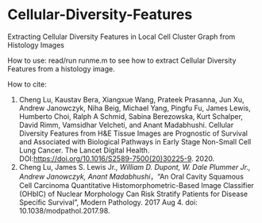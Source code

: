 # Cellular-Diversity-Features
Extracting Cellular Diversity Features in Local Cell Cluster Graph from Histology Images

How to use:
  read/run runme.m to see how to extract Cellular Diversity Features from a histology image.
  
How to cite:
  1. Cheng Lu, Kaustav Bera, Xiangxue Wang, Prateek Prasanna, Jun Xu, Andrew Janowczyk, Niha Beig, Michael Yang, Pingfu Fu, James Lewis, Humberto Choi, Ralph A Schmid, Sabina Berezowska, Kurt Schalper, David Rimm, Vamsidhar Velcheti, and Anant Madabhushi. Cellular Diversity Features from H&E Tissue Images are Prognostic of Survival and Associated with Biological Pathways in Early Stage Non-Small Cell Lung Cancer. The Lancet Digital Health. DOI:https://doi.org/10.1016/S2589-7500(20)30225-9. 2020.
  2. Cheng Lu, James S. Lewis Jr.*, William D. Dupont, W. Dale Plummer Jr., Andrew Janowczyk, Anant Madabhushi*，“An Oral Cavity Squamous Cell Carcinoma Quantitative Histomorphometric-Based Image Classifier (OHbIC) of Nuclear Morphology Can Risk Stratify Patients for Disease Specific Survival”, Modern Pathology. 2017 Aug 4. doi: 10.1038/modpathol.2017.98.
  
